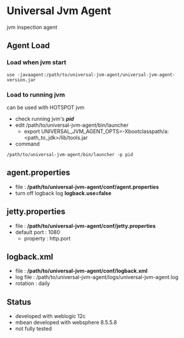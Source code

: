 # Universal Jvm Agent

jvm inspection agent

## Agent Load

### Load when jvm start

```
use -javaagent:/path/to/universal-jvm-agent/universal-jvm-agent-version.jar
```
### Load to running jvm

can be used with HOTSPOT jvm

* check running jvm's ___pid___
* edit /path/to/universal-jvm-agent/bin/launcher
    * export UNIVERSAL_JVM_AGENT_OPTS=-Xbootclasspath/a:<path_to_jdk>/lib/tools.jar
* command
```
/path/to/universal-jvm-agent/bin/launcher -p pid
```

## agent.properties

* file :  __/path/to/universal-jvm-agent/conf/agent.properties__
* turn off logback log __logback.use=false__

## jetty.properties

* file : __/path/to/universal-jvm-agent/conf/jetty.properties__
* default port : 1080
    * property : http.port 

## logback.xml

* file : __/path/to/universal-jvm-agent/conf/logback.xml__
* log file : /path/to/universal-jvm-agent/logs/universal-jvm-agent.log
* rotation : daily

## Status

* developed with weblogic 12c
* mbean developed with websphere 8.5.5.8
* not fully tested
